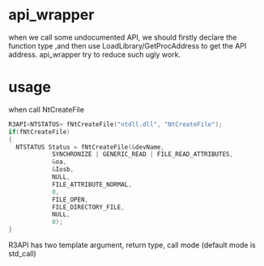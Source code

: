# api_wrapper
when we call some undocumented API, we should firstly declare the function type ,and then use LoadLibrary/GetProcAddress to get the API address. api_wrapper try to reduce such ugly work.

# usage
when call NtCreateFile
```C++
R3API<NTSTATUS> fNtCreateFile("ntdll.dll", "NtCreateFile");
if(fNtCreateFile)
{
  NTSTATUS Status = fNtCreateFile(&devName,
    		SYNCHRONIZE | GENERIC_READ | FILE_READ_ATTRIBUTES,
    		&oa,
    		&Iosb,
    		NULL,
    		FILE_ATTRIBUTE_NORMAL,
    		0,
    		FILE_OPEN,
    		FILE_DIRECTORY_FILE,
    		NULL,
    		0);
}
```

R3API has two template argument, return type, call mode (default mode is std_call)
